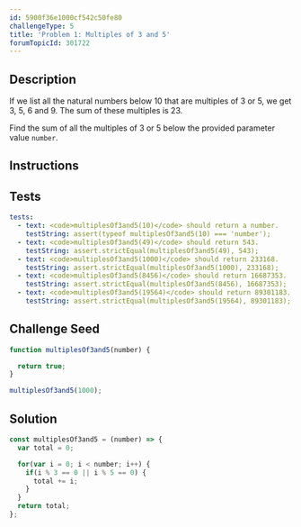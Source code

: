 ```yaml
---
id: 5900f36e1000cf542c50fe80
challengeType: 5
title: 'Problem 1: Multiples of 3 and 5'
forumTopicId: 301722
---
```


## Description

<section id='description'>

If we list all the natural numbers below 10 that are multiples of 3 or 5, we get 3, 5, 6 and 9. The sum of these multiples is 23.

Find the sum of all the multiples of 3 or 5 below the provided parameter value `number`.

</section>

## Instructions

<section id='instructions'>

</section>

## Tests

<section id='tests'>

```yml
tests:
  - text: <code>multiplesOf3and5(10)</code> should return a number.
    testString: assert(typeof multiplesOf3and5(10) === 'number');
  - text: <code>multiplesOf3and5(49)</code> should return 543.
    testString: assert.strictEqual(multiplesOf3and5(49), 543);
  - text: <code>multiplesOf3and5(1000)</code> should return 233168.
    testString: assert.strictEqual(multiplesOf3and5(1000), 233168);
  - text: <code>multiplesOf3and5(8456)</code> should return 16687353.
    testString: assert.strictEqual(multiplesOf3and5(8456), 16687353);
  - text: <code>multiplesOf3and5(19564)</code> should return 89301183.
    testString: assert.strictEqual(multiplesOf3and5(19564), 89301183);

```

</section>

## Challenge Seed

<section id='challengeSeed'>

<div id='js-seed'>

```js
function multiplesOf3and5(number) {

  return true;
}

multiplesOf3and5(1000);
```

</div>

</section>

## Solution

<section id='solution'>

```js
const multiplesOf3and5 = (number) => {
  var total = 0;

  for(var i = 0; i < number; i++) {
    if(i % 3 == 0 || i % 5 == 0) {
      total += i;
    }
  }
  return total;
};
```

</section>
